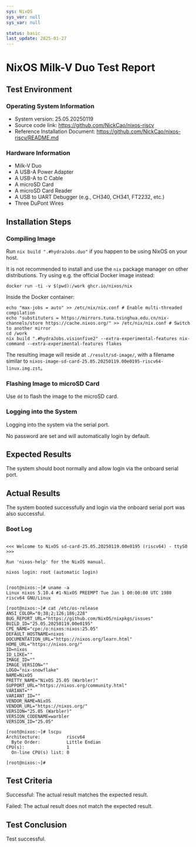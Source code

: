 ```yaml
---
sys: NixOS
sys_ver: null
sys_var: null

status: basic
last_update: 2025-01-27
---
```


# NixOS Milk-V Duo Test Report

## Test Environment

### Operating System Information

- System version: 25.05.20250119
- Source code link: https://github.com/NickCao/nixos-riscv
- Reference Installation Document: https://github.com/NickCao/nixos-riscv/README.md

### Hardware Information

- Milk-V Duo
- A USB-A Power Adapter
- A USB-A to C Cable
- A microSD Card
- A microSD Card Reader
- A USB to UART Debugger (e.g., CH340, CH341, FT2232, etc.)
- Three DuPont Wires

## Installation Steps

### Compiling Image

Run `nix build ".#hydraJobs.duo"` if you happen to be using NixOS on your host.

It is not recommended to install and use the `nix` package manager on other distributions. Try using e.g. the official Docker image instead:
```shell
docker run -ti -v $(pwd):/work ghcr.io/nixos/nix
```

Inside the Docker container:

```shell
echo "max-jobs = auto" >> /etc/nix/nix.conf # Enable multi-threaded compilation
echo "substituters = https://mirrors.tuna.tsinghua.edu.cn/nix-channels/store https://cache.nixos.org/" >> /etc/nix/nix.conf # Switch to another mirror
cd /work
nix build ".#hydraJobs.visionfive2" --extra-experimental-features nix-command --extra-experimental-features flakes
```

The resulting image will reside at `./result/sd-image/`, with a filename similar to `nixos-image-sd-card-25.05.20250119.00e0195-riscv64-linux.img.zst`。

### Flashing Image to microSD Card

Use `dd` to flash the image to the microSD card.

### Logging into the System

Logging into the system via the serial port.

No password are set and will automatically login by default.

## Expected Results

The system should boot normally and allow login via the onboard serial port.

## Actual Results

The system booted successfully and login via the onboard serial port was also successful.

### Boot Log

```log

<<< Welcome to NixOS sd-card-25.05.20250119.00e0195 (riscv64) - ttyS0 >>>

Run 'nixos-help' for the NixOS manual.

nixos login: root (automatic login)


[root@nixos:~]# uname -a
Linux nixos 5.10.4 #1-NixOS PREEMPT Tue Jan 1 00:00:00 UTC 1980 riscv64 GNU/Linux

[root@nixos:~]# cat /etc/os-release
ANSI_COLOR="0;38;2;126;186;228"
BUG_REPORT_URL="https://github.com/NixOS/nixpkgs/issues"
BUILD_ID="25.05.20250119.00e0195"
CPE_NAME="cpe:/o:nixos:nixos:25.05"
DEFAULT_HOSTNAME=nixos
DOCUMENTATION_URL="https://nixos.org/learn.html"
HOME_URL="https://nixos.org/"
ID=nixos
ID_LIKE=""
IMAGE_ID=""
IMAGE_VERSION=""
LOGO="nix-snowflake"
NAME=NixOS
PRETTY_NAME="NixOS 25.05 (Warbler)"
SUPPORT_URL="https://nixos.org/community.html"
VARIANT=""
VARIANT_ID=""
VENDOR_NAME=NixOS
VENDOR_URL="https://nixos.org/"
VERSION="25.05 (Warbler)"
VERSION_CODENAME=warbler
VERSION_ID="25.05"

[root@nixos:~]# lscpu
Architecture:          riscv64
  Byte Order:          Little Endian
CPU(s):                1
  On-line CPU(s) list: 0

[root@nixos:~]#
```

## Test Criteria

Successful: The actual result matches the expected result.

Failed: The actual result does not match the expected result.

## Test Conclusion

Test successful.
